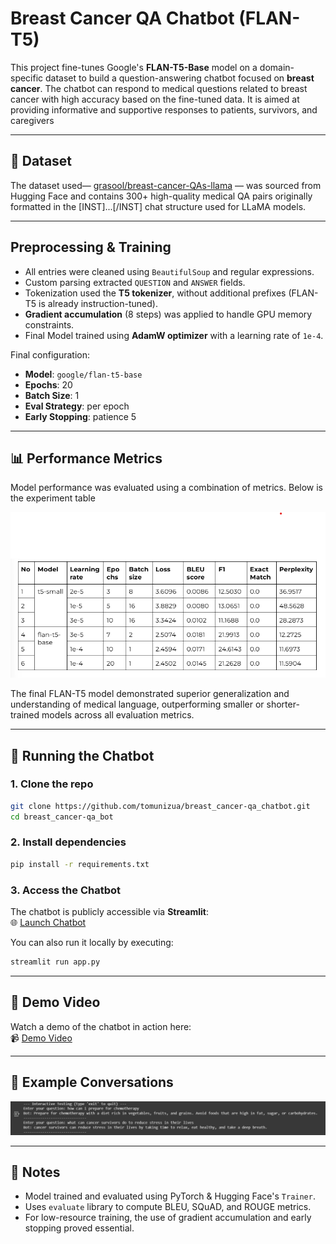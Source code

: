 # Breast Cancer QA Chatbot (FLAN-T5)

This project fine-tunes Google's **FLAN-T5-Base** model on a domain-specific dataset to build a question-answering chatbot focused on **breast cancer**. The chatbot can respond to medical questions related to breast cancer with high accuracy based on the fine-tuned data.  It is aimed at providing informative and supportive responses to patients, survivors, and caregivers 

---

## 📁 Dataset

The dataset used— [grasool/breast-cancer-QAs-llama](https://huggingface.co/datasets/grasool/breast-cancer-QAs-llama) — was sourced from Hugging Face and contains 300+ high-quality medical QA pairs originally formatted in the [INST]...[/INST] chat structure used for LLaMA models.  

---

##  Preprocessing & Training

- All entries were cleaned using `BeautifulSoup` and regular expressions.
- Custom parsing extracted `QUESTION` and `ANSWER` fields.
- Tokenization used the **T5 tokenizer**, without additional prefixes (FLAN-T5 is already instruction-tuned).
- **Gradient accumulation** (8 steps) was applied to handle GPU memory constraints.
- Final Model trained using **AdamW optimizer** with a learning rate of `1e-4`.

Final configuration:
- **Model**: `google/flan-t5-base`
- **Epochs**: 20  
- **Batch Size**: 1  
- **Eval Strategy**: per epoch  
- **Early Stopping**: patience 5  

---

## 📊 Performance Metrics

Model performance was evaluated using a combination of metrics. Below is the experiment table

![alt text](assets/image.png)

The final FLAN-T5 model demonstrated superior generalization and understanding of medical language, outperforming smaller or shorter-trained models across all evaluation metrics.

---

## 🚀 Running the Chatbot

### 1. Clone the repo

```bash
git clone https://github.com/tomunizua/breast_cancer-qa_chatbot.git
cd breast_cancer-qa_bot
```

### 2. Install dependencies

```bash
pip install -r requirements.txt
```

### 3. Access the Chatbot

The chatbot is publicly accessible via **Streamlit**:  
🌐 [Launch Chatbot](https://your-streamlit-link.streamlit.app)

You can also run it locally by executing:

```bash
streamlit run app.py
```

---

## 🎥 Demo Video

Watch a demo of the chatbot in action here:  
📹 [Demo Video](https://your-demo-video-link.com)

---

## 💬 Example Conversations

![alt text](<assets/Screenshot 2025-06-20 015731.png>)

---

## 📌 Notes

- Model trained and evaluated using PyTorch & Hugging Face's `Trainer`.
- Uses `evaluate` library to compute BLEU, SQuAD, and ROUGE metrics.
- For low-resource training, the use of gradient accumulation and early stopping proved essential.